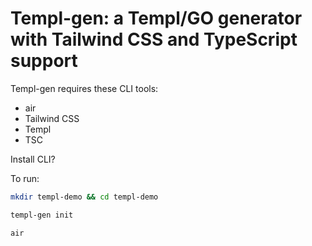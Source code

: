 # Templ-gen: a Templ/GO generator with Tailwind CSS and TypeScript support

Templ-gen requires these CLI tools:
- air
- Tailwind CSS
- Templ
- TSC

Install CLI?

To run:

```bash
mkdir templ-demo && cd templ-demo

templ-gen init

air
```
